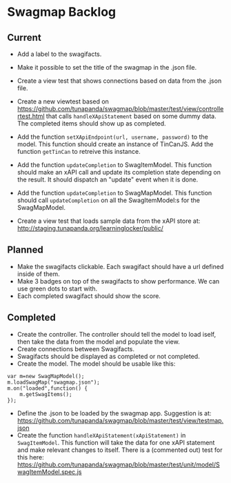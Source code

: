 Swagmap Backlog
===============

Current
-------

* Add a label to the swagifacts.

* Make it possible to set the title of the swagmap in the .json file.

* Create a view test that shows connections based on data from the .json file.

* Create a new viewtest based on https://github.com/tunapanda/swagmap/blob/master/test/view/controllertest.html
  that calls `handleXApiStatement` based on some dummy data. The completed items should show up as completed.

* Add the function `setXApiEndpoint(url, username, password)` to the model. This function should create an instance
  of TinCanJS. Add the function `getTinCan` to retreive this instance.

* Add the function `updateCompletion` to SwagItemModel. This function should make an xAPI call and update its
  completion state depending on the result. It should dispatch an "update" event when it is done.

* Add the function `updateCompletion` to SwagMapModel. This function should call `updateCompletion` on all
  the SwagItemModel:s for the SwagMapModel.

* Create a view test that loads sample data from the xAPI store at:
  http://staging.tunapanda.org/learninglocker/public/

Planned
-------

* Make the swagifacts clickable. Each swagifact should have a url defined inside of them.
* Make 3 badges on top of the swagifacts to show performance. We can use green dots to start with.
* Each completed swagifact should show the score.

Completed
---------
* Create the controller. The controller should tell the model to load iself, then take the data from the model
  and populate the view.
* Create connections between Swagifacts.
* Swagifacts should be displayed as completed or not completed.
* Create the model. The model should be usable like this:
````
var m=new SwagMapModel();
m.loadSwagMap("swagmap.json");
m.on("loaded",function() {
    m.getSwagItems();
});
````
* Define the .json to be loaded by the swagmap app. Suggestion is at: https://github.com/tunapanda/swagmap/blob/master/test/view/testmap.json
* Create the function `handleXApiStatement(xApiStatement)` in `SwagItemModel`. This function will take the data for
  one xAPI statement and make relevant changes to itself. There is a (commented out) test for this here:
  https://github.com/tunapanda/swagmap/blob/master/test/unit/model/SwagItemModel.spec.js
